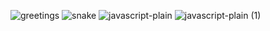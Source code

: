 ![greetings](https://user-images.githubusercontent.com/125485947/224444856-3586fbdf-c33d-4598-802d-8781178ea77d.gif)
![snake](https://user-images.githubusercontent.com/125485947/224743414-016510b7-b76c-40c8-99b5-8907445fbbf6.svg)
![javascript-plain](https://user-images.githubusercontent.com/125485947/224751535-b1e5eca9-ef86-429a-92f1-39e5a9885f30.svg)
![javascript-plain (1)](https://user-images.githubusercontent.com/125485947/224751555-06a38e06-cdbf-4ea5-8bc3-dc7765649926.svg)
